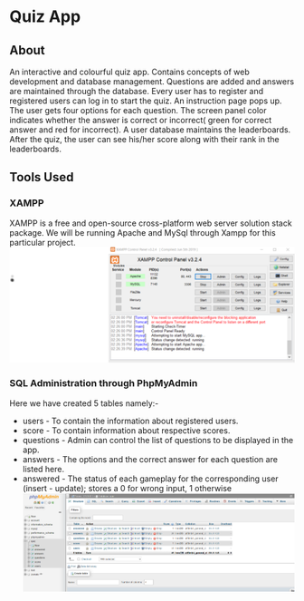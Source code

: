 # Quiz App

## About
An interactive and colourful quiz app. Contains concepts of web development and database management. Questions are added and answers are maintained through the database. Every user has to register and registered users can log in to start the quiz. An instruction page pops up. The user gets four options for each question. The screen panel color indicates whether the answer is correct or incorrect( green for correct answer and red for incorrect). A user database maintains the leaderboards. After the quiz, the user can see his/her score along with their rank in the leaderboards.

## Tools Used 
### XAMPP
XAMPP is a free and open-source cross-platform web server solution stack package.
We will be running Apache and MySql through Xampp for this particular project.
![](/quizz_images/xamppcontrol.png)

### SQL Administration through PhpMyAdmin
Here we have created 5 tables namely:-
* users - To contain the information about registered users.
* score - To contain information about respective scores.
* questions - Admin can control the list of questions to be displayed in the app.
* answers - The options and the correct answer for each question are listed here.
* answered - The status of each gameplay for the corresponding user (insert - update); stores a 0 for wrong input, 1 otherwise
![](/quizz_images/phpmyadmin.png)
